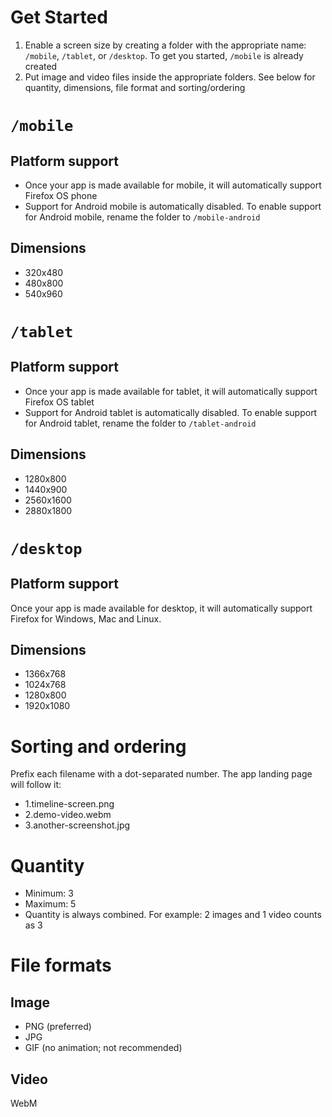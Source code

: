 # Get Started

1. Enable a screen size by creating a folder with the appropriate name: `/mobile`, `/tablet`, or `/desktop`. To get you started, `/mobile` is already created
2. Put image and video files inside the appropriate folders. See below for quantity, dimensions, file format and sorting/ordering

# `/mobile`

## Platform support

* Once your app is made available for mobile, it will automatically support Firefox OS phone
* Support for Android mobile is automatically disabled. To enable support for Android mobile, rename the folder to `/mobile-android`

## Dimensions

* 320x480
* 480x800
* 540x960

# `/tablet`

## Platform support

* Once your app is made available for tablet, it will automatically support Firefox OS tablet
* Support for Android tablet is automatically disabled. To enable support for Android tablet, rename the folder to `/tablet-android`

## Dimensions

* 1280x800
* 1440x900
* 2560x1600
* 2880x1800

# `/desktop`

## Platform support

Once your app is made available for desktop, it will automatically support Firefox for Windows, Mac and Linux.

## Dimensions

* 1366x768
* 1024x768
* 1280x800
* 1920x1080

# Sorting and ordering

Prefix each filename with a dot-separated number. The app landing page will follow it:

* 1.timeline-screen.png
* 2.demo-video.webm
* 3.another-screenshot.jpg

# Quantity

* Minimum: 3
* Maximum: 5
* Quantity is always combined. For example: 2 images and 1 video counts as 3

# File formats

## Image

* PNG (preferred)
* JPG
* GIF (no animation; not recommended)

## Video

WebM